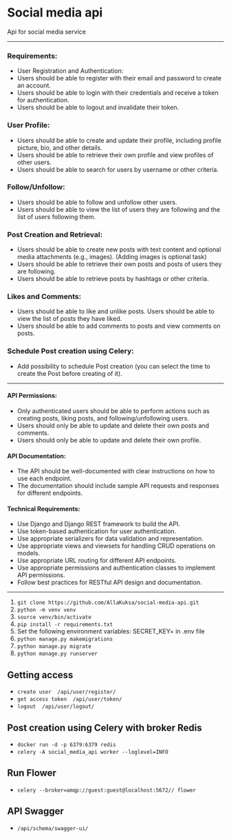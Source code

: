 # Social media api
Api for social media service
___
### Requirements:
 - User Registration and Authentication:
 - Users should be able to register with their email and password to create an account.
 - Users should be able to login with their credentials and receive a token for authentication.
 - Users should be able to logout and invalidate their token.
### User Profile:
 - Users should be able to create and update their profile, including profile picture, bio, and other details.
 - Users should be able to retrieve their own profile and view profiles of other users.
 - Users should be able to search for users by username or other criteria.
### Follow/Unfollow:
 - Users should be able to follow and unfollow other users.
 - Users should be able to view the list of users they are following and the list of users following them.
### Post Creation and Retrieval:
 - Users should be able to create new posts with text content and optional media attachments (e.g., images). (Adding images is optional task)
 - Users should be able to retrieve their own posts and posts of users they are following.
 - Users should be able to retrieve posts by hashtags or other criteria.
### Likes and Comments:
 - Users should be able to like and unlike posts. Users should be able to view the list of posts they have liked. 
 - Users should be able to add comments to posts and view comments on posts.
### Schedule Post creation using Celery:
 - Add possibility to schedule Post creation (you can select the time to create the Post before creating of it).
___
#### API Permissions:
 - Only authenticated users should be able to perform actions such as creating posts, liking posts, and following/unfollowing users.
 - Users should only be able to update and delete their own posts and comments.
 - Users should only be able to update and delete their own profile.
#### API Documentation:
 - The API should be well-documented with clear instructions on how to use each endpoint.
 - The documentation should include sample API requests and responses for different endpoints.
#### Technical Requirements:
 - Use Django and Django REST framework to build the API.
 - Use token-based authentication for user authentication.
 - Use appropriate serializers for data validation and representation.
 - Use appropriate views and viewsets for handling CRUD operations on models.
 - Use appropriate URL routing for different API endpoints.
 - Use appropriate permissions and authentication classes to implement API permissions.
 - Follow best practices for RESTful API design and documentation.
___
1. `git clone https://github.com/AllaKuksa/social-media-api.git`
2. `python -m venv venv`
3. `source venv/bin/activate`
4. `pip install -r requirements.txt`
5. Set the following environment variables:
   SECRET_KEY=<your secret key> in .env file
6. `python manage.py makemigrations`
7. `python manage.py migrate`
8.  `python manage.py runserver`

## Getting access

 - `create user  /api/user/register/`
 - `get access token  /api/user/token/`
 - `logout  /api/user/logout/`

## Post creation using Celery with broker Redis

 - `docker run -d -p 6379:6379 redis`
 - `celery -A social_media_api worker --loglevel=INFO`

## Run Flower
 - `celery --broker=amqp://guest:guest@localhost:5672// flower`

## API Swagger
 - `/api/schema/swagger-ui/`
